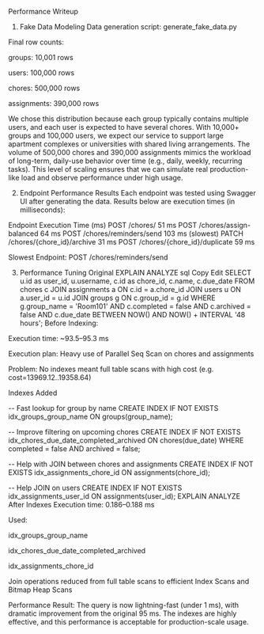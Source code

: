 Performance Writeup

1. Fake Data Modeling
Data generation script: generate_fake_data.py

Final row counts:

groups: 10,001 rows

users: 100,000 rows

chores: 500,000 rows

assignments: 390,000 rows

We chose this distribution because each group typically contains multiple users, and each user is expected to have several chores. With 10,000+ groups and 100,000 users, we expect our service to support large apartment complexes or universities with shared living arrangements. The volume of 500,000 chores and 390,000 assignments mimics the workload of long-term, daily-use behavior over time (e.g., daily, weekly, recurring tasks). This level of scaling ensures that we can simulate real production-like load and observe performance under high usage.

2. Endpoint Performance Results
Each endpoint was tested using Swagger UI after generating the data. Results below are execution times (in milliseconds):

Endpoint	Execution Time (ms)
POST /chores/	51 ms
POST /chores/assign-balanced	64 ms
POST /chores/reminders/send	103 ms (slowest)
PATCH /chores/{chore_id}/archive	31 ms
POST /chores/{chore_id}/duplicate	59 ms

Slowest Endpoint: POST /chores/reminders/send

3. Performance Tuning
Original EXPLAIN ANALYZE
sql
Copy
Edit
SELECT u.id as user_id, u.username, c.id as chore_id, c.name, c.due_date
FROM chores c
JOIN assignments a ON c.id = a.chore_id
JOIN users u ON a.user_id = u.id
JOIN groups g ON c.group_id = g.id
WHERE g.group_name = 'Room101'
  AND c.completed = false
  AND c.archived = false
  AND c.due_date BETWEEN NOW() AND NOW() + INTERVAL '48 hours';
Before Indexing:

Execution time: ~93.5–95.3 ms

Execution plan: Heavy use of Parallel Seq Scan on chores and assignments

Problem: No indexes meant full table scans with high cost (e.g. cost=13969.12..19358.64)

Indexes Added

-- Fast lookup for group by name
CREATE INDEX IF NOT EXISTS idx_groups_group_name ON groups(group_name);

-- Improve filtering on upcoming chores
CREATE INDEX IF NOT EXISTS idx_chores_due_date_completed_archived
  ON chores(due_date)
  WHERE completed = false AND archived = false;

-- Help with JOIN between chores and assignments
CREATE INDEX IF NOT EXISTS idx_assignments_chore_id ON assignments(chore_id);

-- Help JOIN on users
CREATE INDEX IF NOT EXISTS idx_assignments_user_id ON assignments(user_id);
EXPLAIN ANALYZE After Indexes
Execution time: 0.186–0.188 ms

Used:

idx_groups_group_name

idx_chores_due_date_completed_archived

idx_assignments_chore_id

Join operations reduced from full table scans to efficient Index Scans and Bitmap Heap Scans

Performance Result:
The query is now lightning-fast (under 1 ms), with dramatic improvement from the original 95 ms. The indexes are highly effective, and this performance is acceptable for production-scale usage.